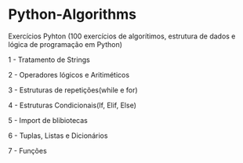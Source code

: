 # Python-Algorithms
 Exercícios Pyhton (100 exercícios de algorítimos, estrutura de dados e lógica de programação em Python)



1 -  Tratamento de Strings


2 -  Operadores lógicos e Aritiméticos 


3 -  Estruturas de repetições(while e for) 


4 -  Estruturas Condicionais(If, Elif, Else)


5 -  Import de blibiotecas


6 - Tuplas, Listas e Dicionários


7 - Funções







     



